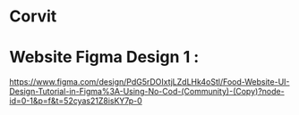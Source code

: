 # Corvit

# Website Figma Design 1 :
https://www.figma.com/design/PdG5rDOIxtjLZdLHk4oStl/Food-Website-UI-Design-Tutorial-in-Figma%3A-Using-No-Cod-(Community)-(Copy)?node-id=0-1&p=f&t=52cyas21Z8isKY7p-0
